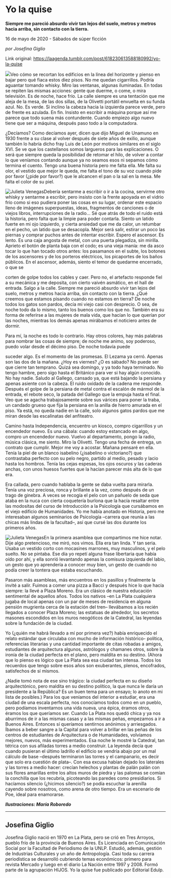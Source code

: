 # Yo la quise

**Siempre me pareció absurdo vivir tan lejos del suelo, metros y metros hacia arriba, sin contacto con la tierra.**

16 de mayo de 2020 - Sábados de súper ficción

_por Josefina Giglio_

Link original: https://laagenda.tumblr.com/post/618230613588180992/yo-la-quise

![](https://64.media.tumblr.com/740b0bd58e716b02393c6efef06f65f1/52de4eb204550a99-9b/s500x750/343d2d1c5e76afe8a62bf57fd28c3c0e41cb7f71.jpg)Veo cómo se recortan los edificios en la línea del horizonte y pienso en bajar pero qué fiaca estos diez pisos. No me quedan cigarrillos. Podría aguantar tomando whisky. Miro las ventanas, algunas iluminadas. En todas se repiten las mismas acciones: gente que duerme, o come, o mira televisión. Es de noche, hace frío. La calle siempre es una tentación que me aleja de la mesa, de las dos sillas, de la Olivetti portátil envuelta en su funda azul. No. Es verde. Si inclino la cabeza hacia la izquierda parece verde, pero de frente es azulada. En fin. Insisto en escribir a máquina porque así me parece que todo suena más contundente. Cuando empiezo algo nuevo tiene que ser a máquina, después paso todo a la computadora.

¿Decíamos? Como decíamos ayer, dicen que dijo Miguel de Unamuno en 1930 frente a su clase al volver después de siete años de exilio, aunque también lo habría dicho fray Luis de León por motivos similares en el siglo XVI. Se ve que los castellanos somos largueros para las explicaciones. O será que siempre queda la posibilidad de retomar el hilo, de volver a contar lo que veníamos contando aunque ya no seamos esos ni sepamos cómo termina el cuento. Tengo una buena historia pero me falta ella. Me falta su olor, el vestido que mejor le queda, me falta el tono de su voz cuando pide por favor (¿pide por favor?) que le alcancen el pan o la sal en la mesa. Me falta el color de su piel.

![Julieta Venegas](https://64.media.tumblr.com/3095b190cca48503fb0e937313fa100b/52de4eb204550a99-51/s250x400/2b0758be089f438b745f4b67ba5b6215bc382967.png)Debería sentarme a escribir o ir a la cocina, servirme otro whisky y sentarme a escribir, pero insisto con la frente apoyada en el vidrio frío como si eso pudiera poner las cosas en su lugar, ordenar este espacio lleno de imágenes superpuestas, ideas, fragmentos de canciones o de viejos libros, interrupciones de la radio… Sé que atrás de todo el ruido está la historia, pero falta que la limpie para poder contarla. Siento un latido fuerte en mi ojo izquierdo, y cierta ansiedad que me da calor, un retumbar en el pecho, un latido que se desacopla. Mejor será salir, estirar un poco las piernas y comprar puchos antes de intentar escribir. Espero el ascensor. Es lento. Es una caja angosta de metal, con una puerta plegadiza, sin mirilla. Aprieto el botón de planta baja con el codo; es una vieja manía: me da asco tocar lo que han tocado otros antes: los pasamanos en el subte, los botones de los ascensores y de los porteros eléctricos, los picaportes de los baños públicos. En el ascensor, además, siento el temor de quedarme encerrado, o que se

corten de golpe todos los cables y caer. Pero no, el artefacto responde fiel a su mecánica y me deposita, con cierto vaivén asmático, en el hall de entrada. Salgo a la calle. Siempre me pareció absurdo vivir tan lejos del suelo, metros y metros hacia arriba, sin contacto con la tierra. ¿Qué creemos que estamos pisando cuando no estamos en tierra? De noche todos los gatos son pardos, decía mi viejo casi con desprecio. O sea, de noche todo da lo mismo, tanto los buenos como los que no. También era su forma de referirse a las mujeres de mala vida, que hacían lo que querían por las noches, mientras los demás apenas mirábamos el noticiero antes de dormir.

Para mí, la noche es todo lo contrario. Hay otros colores, hay más palabras para nombrar las cosas de siempre; de noche me animo, soy poderoso, puedo volar desde el décimo piso. De noche todavía puede

suceder algo. Es el momento de las promesas. El Lezama ya cerró. Apenas son las dos de la mañana. ¿Hoy es viernes? ¿O es sábado? No puede ser que cierre tan temprano. Quizá sea domingo, y ya todo haya terminado. No tengo hambre, pero sigo hasta el Británico para ver si hay algún conocido. No hay nadie. Saludo al Gallego, cansado ya, que está bajando la persiana y apenas asiente con la cabeza. El ruido oxidado de la cadena me responde. Después el golpe de la persiana de metal contra el escalón de mármol de la entrada, el rebote seco, la patada del Gallego que la empuja hasta el final. Veo que se agacha trabajosamente sobre sus várices para poner la traba, un candado grueso que fija la persiana en la anilla de hierro amurada en el piso. Ya está, no queda nadie en la calle, solo algunos gatos pardos que me miran desde las escalinatas del anfiteatro.

Camino hasta Independencia, encuentro un kiosco, compro cigarrillos y un encendedor nuevo. Es una cábala: cuando estoy estancado en algo, compro un encendedor nuevo. Vuelvo al departamento, pongo la radio, música clásica, me siento. Miro la Olivetti. Tengo una fecha de entrega, un contrato que cumplir. Mejor me voy a acostar. Mañana pensaré en ella. Tenía la piel de un blanco isabelino (¿isabelino o victoriano?) que contrastaba perfecto con su pelo negro, partido al medio, pesado y lacio hasta los hombros. Tenía las cejas espesas, los ojos oscuros y las caderas anchas, con unos huesos fuertes que la hacían parecer más alta de lo que era.

Era callada, pero cuando hablaba la gente se daba vuelta para mirarla. Tenía una voz preciosa, ronca y brillante a la vez, como después de un trago de ginebra. A veces se recogía el pelo con un pañuelo de seda que ataba en la nuca con cierta coquetería burlona que la hacía resaltar entre las modositas del curso de Introducción a la Psicología que cursábamos en el viejo edificio de Humanidades. Yo me había anotado en Historia, pero me interesaban algunos seminarios de Psicología –carrera que reunía a las chicas más lindas de la facultad–, así que cursé las dos durante los primeros años.

![Julieta Venegas](https://64.media.tumblr.com/2923d92e40013517011fc34e2a187d02/52de4eb204550a99-19/s400x600/177ffe4057249c2f3aaf08658f20ccd5691dc5f6.jpg)En la primera asamblea que compartimos me  hice notar. Dije algo pretencioso, me miró, nos vimos. Ella era tan linda. Y tan seria. Usaba un vestido corto con mocasines marrones, muy masculinos, y el pelo suelto. No se pintaba. Ese día yo repetí alguna frase libertaria que había oído por ahí, y ella sonrió levantando apenas la comisura izquierda del labio, un gesto que yo aprendería a conocer muy bien, un gesto de cuando no podía creer la tontera que estaba escuchando.

Pasaron más asambleas, más encuentros en los pasillos y finalmente la invité a salir. Fuimos a comer una pizza a Bacci y después hice lo que hacía siempre: la llevé a Plaza Moreno. Era un clásico de nuestra educación sentimental de aquellos años. Todos los nativos –en La Plata cualquiera jugaba de local apenas con un par de meses de residencia en alguna pensión mugrienta cerca de la estación del tren– llevábamos a los recién llegados a conocer Plaza Moreno; las estatuas de alrededor, los secretos masones escondidos en los muros neogóticos de la Catedral, las leyendas sobre la fundación de la ciudad.

Yo (¿quién me habrá llevado a mí por primera vez?) había enriquecido el relato estándar que circulaba con mucho de información histórico- política, referencias literarias y una cantidad importante de citas robadas a amigos, estudiantes de arquitectura algunos, astrólogos y chamanes otros, sobre la ironía de la ciudad perfecta en el plano, pero maldita en su destino. (Ahora que lo pienso es lógico que La Plata sea esa ciudad tan intensa. Todos los recuerdos que tengo sobre esos años son exuberantes, plenos, encofrados, satisfechos de sí mismos.

¿Nadie tomó nota de ese sino trágico: la ciudad perfecta en su diseño arquitectónico, pero maldita en su destino político, la que nunca le daría un presidente a la República? Es un buen tema para un ensayo; lo anoto en mi lista de posibles.) Para los que veníamos del interior a estudiar, era una ciudad de una escala perfecta, nos conocíamos todos como en un pueblo, pero podíamos inventarnos una vida nueva, una épica, éramos otros, éramos los que queríamos ser. Cuando La Plata nos quedó chica y ya nos aburrimos de ir a las mismas casas y a las mismas peñas, empezamos a ir a Buenos Aires. Entonces sí queríamos sentirnos anónimos y arriesgados. Íbamos a beber sangre a la Capital para volver a brillar en las peñas de los centros de estudiantes de Arquitectura o de Humanidades, volvíamos mejores, nuevos, más experimentados. Esa noche le mostré la Catedral, tan tétrica con sus afiladas torres a medio construir. La leyenda decía que cuando pusieran el último ladrillo el edificio se vendría abajo por un mal cálculo de base –después terminaron las torres y el campanario, es decir que solo era cuestión de plata–. Con esa excusa habían dejado los laterales y las torres a medio hacer: crecían helechos y plantas de palán palán con sus flores amarillas entre los altos muros de piedra y las palomas se comían la conchilla que los recubría, picoteando las paredes como presidiarios. Si hacíamos silencio (¿hicimos silencio?) se podía escuchar la arenilla cayendo sobre nosotros, como arena de otro tiempo. Era un escenario de Poe, ideal para enamorarse.

***Ilustraciones: María Roboredo***



---

Josefina Giglio
---------------

Josefina Giglio nació en 1970 en La Plata, pero se crió en Tres Arroyos, pueblo frío de la provincia de Buenos Aires. Es Licenciada en Comunicación Social por la Facultad de Periodismo de la UNLP. Estudió, además, gestión de Industrias Culturales y un año de Antropología. Casi toda su carrera periodística se desarrolló cubriendo temas económicos: primero para revista Mercado y luego en el diario La Nación entre 1997 y 2008. Formó parte de la agrupación HIJOS. Yo la quise fue publicado por Editorial Edulp.

